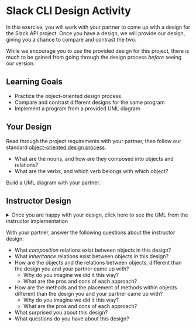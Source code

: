 # Slack CLI Design Activity

In this exercise, you will work with your partner to come up with a design for the Slack API project. Once you have a design, we will provide our design, giving you a chance to compare and contrast the two.

While we encourage you to use the provided design for this project, there is much to be gained from going through the design process _before_ seeing our version.

## Learning Goals

- Practice the object-oriented design process
- Compare and contrast different designs for the same program
- Implement a program from a provided UML diagram

## Your Design

Read through the project requirements with your partner, then follow our standard [object-oriented design process](https://github.com/Ada-Developers-Academy/textbook-curriculum/blob/master/02-intermediate-ruby/oo-design.md).

- What are the nouns, and how are they composed into objects and relations?
- What are the verbs, and which verb belongs with which object?

Build a UML diagram with your partner.

## Instructor Design

<details>
<summary>Once you are happy with your design, click here to see the UML from the instructor implementation</summary>

![Instructor Design](images/instructor-design.png)

</details>

With your partner, answer the following questions about the instructor design:

- What _composition_ relations exist between objects in this design?
- What _inheritance_ relations exist between objects in this design?
- How are the objects and the relations between objects, different than the design you and your partner came up with?
    - Why do you imagine we did it this way?
    - What are the pros and cons of each approach?
- How are the methods and the placement of methods within objects different than the design you and your partner came up with?
    - Why do you imagine we did it this way?
    - What are the pros and cons of each approach?
- What surprised you about this design?
- What questions do you have about this design?
